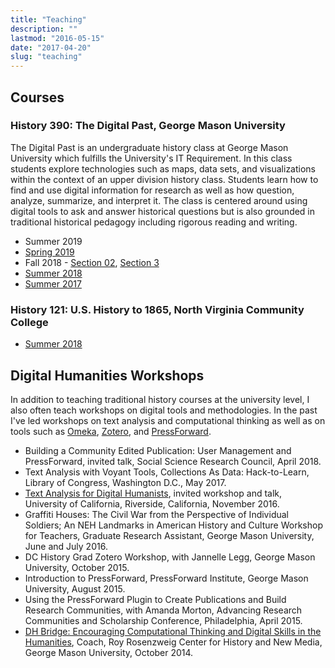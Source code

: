 ```yaml
---
title: "Teaching"
description: ""
lastmod: "2016-05-15"
date: "2017-04-20"
slug: "teaching"
---
```


## Courses

### History 390: The Digital Past, George Mason University
The Digital Past is an undergraduate history class at George Mason University which fulfills the University's IT Requirement. In this class students explore technologies such as maps, data sets, and visualizations within the context of an upper division history class. Students learn how to find and use digital information for research as well as how question, analyze, summarize, and interpret it. The class is centered around using digital tools to ask and answer historical questions but is also grounded in traditional historical pedagogy including rigorous reading and writing.

* Summer 2019
* [Spring 2019](http://www.amanda-regan.com/390spring19)
* Fall 2018 - [Section 02](http://amanda-regan.com/390fall18-2/), [Section 3](http://amanda-regan.com/390fall18-3/)
* [Summer 2018](http://amanda-regan.com/390summer18/)
* [Summer 2017](http://amanda-regan.com/390summer17/)

### History 121: U.S. History to 1865, North Virginia Community College

* [Summer 2018](http://www.amanda-regan.com/121su18)

## Digital Humanities Workshops
In addition to teaching traditional history courses at the university level, I also often teach workshops on digital tools and methodologies. In the past I've led workshops on text analysis and computational thinking as well as on tools such as [Omeka](www.omeka.org), [Zotero](www.zotero.org), and [PressForward](www.pressforward.org).

* Building a Community Edited Publication: User Management and PressForward, invited talk, Social Science Research Council, April 2018.
* Text Analysis with Voyant Tools, Collections As Data: Hack-to-Learn, Library of Congress, Washington D.C., May 2017.
* [Text Analysis for Digital Humanists](http://www.amanda-regan.com/Workshop-UCR/), invited workshop and talk, University of California, Riverside, California, November 2016.
* Graffiti Houses: The Civil War from the Perspective of Individual Soldiers; An NEH Landmarks in American History and Culture Workshop for Teachers, Graduate Research Assistant, George Mason University, June and July 2016.
* DC History Grad Zotero Workshop, with Jannelle Legg, George Mason University, October 2015.
* Introduction to PressForward, PressForward Institute, George Mason University, August 2015.
* Using the PressForward Plugin to Create Publications and Build Research Communities, with Amanda Morton, Advancing Research Communities and Scholarship Conference, Philadelphia, April 2015.
* [DH Bridge: Encouraging Computational Thinking and Digital Skills in the Humanities](http://dhbridge.org), Coach, Roy Rosenzweig Center for History and New Media, George Mason University, October 2014.
